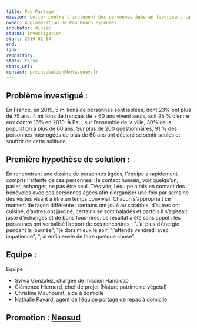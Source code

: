 ```yaml
---
title: Pau Partage
mission: Lutter contre l'isolement des personnes âgée en favorisant la rencontre avec des bénévoles
owner: Agglomération de Pau Béarn Pyrénées
incubator: dinsic 
status: investigation
start: 2019-02-04
end: 
link:
repository: 
stats: false 
stats_url: 
contact: preincubation@beta.gouv.fr
---
```


## Problème investigué :
En France, en 2019, 5 millions de personnes sont isolées, dont 23% ont plus de 75 ans.
4 millions de français de + 60 ans vivent seuls, soit 25 % d’entre eux contre 16% en 2010.
À Pau, sur l’ensemble de la ville, 30% de la population a plus de 60 ans.
Sur plus de 200 questionnaires, 91 % des personnes interrogées de plus de 60 ans ont déclaré se sentir seules et souffrir de cette solitude.

## Première hypothèse de solution : 
En rencontrant une dizaine de personnes âgées, l’équipe a rapidement compris l'attente de ces personnes : le contact humain, voir quelqu’un, parler, échanger, ne pas être seul.
Très vite, l’équipe a mis en contact des bénévoles avec ces personnes âgées afin d’organiser une fois par semaine des visites visant à être un temps convivial.
Chacun s’appropriait ce moment de façon différente : certains ont joué au scrabble, d’autres ont cuisiné, d’autres ont jardiné, certains se sont baladés et parfois il s’agissait juste d’échanges et de bons fous-rires.
Le résultat a été sans appel : les personnes ont verbalisé l’apport de ces rencontres : "J’ai plus d’énergie pendant la journée", "je dors mieux le soir, "j’attends vendredi avec impatience", "j’ai enfin envie de faire quelque chose".

## Equipe : 
Equipe :
- Sylvia Gonzalez, chargée de mission Handicap
- Clémence Hiernard, chef de projet (Nature patrimoine végétal)
- Christine Mauhourat, aide à domicile
- Nathalie Pavard, agent de l’équipe portage de repas à domicile

## Promotion : <a href="https://beta.gouv.fr/preincubation/promotion/01-neosud.html">Neosud</a>
